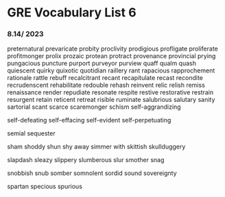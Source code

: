 # GRE Vocabulary List 6

### 8.14/ 2023
preternatural
prevaricate
probity
proclivity
prodigious
profligate
proliferate
profitmonger
prolix
prozaic
protean
protract
provenance
provincial
prying
pungacious
puncture
purport
purveyor
purview
quaff
qualm
quash
quiescent
quirky
quixotic
quotidian
raillery
rant
rapacious
rapprochement
rationale
rattle
rebuff
recalcitrant
recant
recapitulate
recast
recondite
recrudenscent
rehabilitate
redouble
rehash
reinvent
relic
relish
remiss
renaissance
render
repudiate
resonate
respite
restive
restorative
restrain
resurgent
retain
reticent
retreat
risible
ruminate
salubrious
salutary
sanity
sartorial
scant
scarce
scaremonger
schism
self-aggrandizing

self-defeating
self-effacing
self-evident
self-perpetuating

semial
sequester

sham
shoddy
shun
shy away
simmer with
skittish
skullduggery

slapdash
sleazy
slippery
slumberous
slur
smother
snag

snobbish
snub
somber
somnolent
sordid
sound
sovereignty

spartan
specious
spurious

